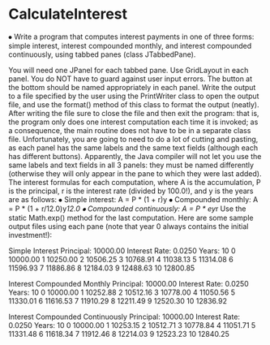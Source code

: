 # CalculateInterest

⦁	Write a program that computes interest payments in one of three forms: simple interest, interest compounded monthly, and interest compounded continuously, using tabbed panes (class JTabbedPane).

 

You will need one JPanel for each tabbed pane. Use GridLayout in each panel. You do NOT have to guard against user input errors. The button at the bottom should be named appropriately in each panel. Write the output to a file specified by the user using the PrintWriter class to open the output file, and use the format() method of this class to format the output (neatly). After writing the file sure to close the file and then exit the program: that is, the program only does one interest computation each time it is invoked; as a consequence, the main routine does not have to be in a separate class file.
Unfortunately, you are going to need to do a lot of cutting and pasting, as each panel has the same labels and the same text fields (although each has different buttons). Apparently, the Java compiler will not let you use the same labels and text fields in all 3 panels: they must be named differently (otherwise they will only appear in the pane to which they were last added).
The interest formulas for each computation, where A is the accumulation, P is the principal, r is the interest rate (divided by 100.0!), and y is the years are as follows:
⦁	Simple interest: A = P * (1 + r)y
⦁	Compounded monthly: A = P * (1 + r/12.0)y*12.0
⦁	Compounded continuously: A = P * ey*r
Use the static Math.exp() method for the last computation. Here are some sample output files using each pane (note that year 0 always contains the initial investment!):

Simple Interest
Principal:   10000.00
Interest Rate: 0.0250
Years: 10
    0   10000.00
    1   10250.00
    2   10506.25
    3   10768.91
    4   11038.13
    5   11314.08
    6   11596.93
    7   11886.86
    8   12184.03
    9   12488.63
 10  12800.85

Interest Compounded Monthly
Principal:   10000.00
Interest Rate: 0.0250
Years: 10
    0   10000.00
    1   10252.88
    2   10512.16
    3   10778.00
    4   11050.56
    5   11330.01
    6   11616.53
    7   11910.29
    8   12211.49
    9   12520.30
 10  12836.92

Interest Compounded Continuously
Principal:   10000.00
Interest Rate: 0.0250
Years: 10
    0   10000.00
    1   10253.15
    2   10512.71
    3   10778.84
    4   11051.71
    5   11331.48
    6   11618.34
    7   11912.46
    8   12214.03
    9   12523.23
 10  12840.25
